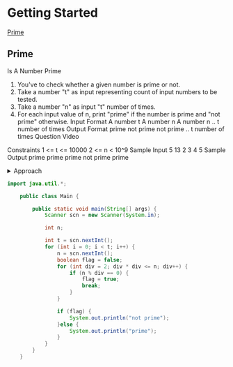 # Getting Started

[Prime](#prime)

## Prime

Is A Number Prime

1. You've to check whether a given number is prime or not.
2. Take a number "t" as input representing count of input numbers to be tested.
3. Take a number "n" as input "t" number of times.
4. For each input value of n, print "prime" if the number is prime and "not prime" otherwise.
   Input Format
   A number t
   A number n
   A number n
   .. t number of times
   Output Format
   prime
   not prime
   not prime
   .. t number of times
   Question Video

Constraints
1 <= t <= 10000
2 <= n < 10^9
Sample Input
5
13
2
3
4
5
Sample Output
prime
prime
prime
not prime
prime

<details>
<summary>Approach</summary>
- divide with 2 if the remainder is 0 then prime otherwise not prime
- optimization: instead of 
</details>

```java
import java.util.*;

    public class Main {

        public static void main(String[] args) {
            Scanner scn = new Scanner(System.in);

            int n;

            int t = scn.nextInt();
            for (int i = 0; i < t; i++) {
                n = scn.nextInt();
                boolean flag = false;
                for (int div = 2; div * div <= n; div++) {
                    if (n % div == 0) {
                        flag = true;
                        break;
                    }
                }

                if (flag) {
                    System.out.println("not prime");
                }else {
                    System.out.println("prime");
                }
            }
        }
    }
```
